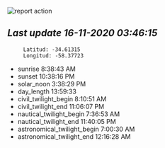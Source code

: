 ![report action](https://github.com/matiasz8/actions-for-reports/workflows/report%20action/badge.svg?branch=develop) 


## *****Last update 16-11-2020 03:46:15*****



		 Latitud: -34.61315
		 Longitud: -58.37723

 - sunrise 	 8:38:43 AM
 - sunset 	 10:38:16 PM
 - solar_noon 	 3:38:29 PM
 - day_length 	 13:59:33
 - civil_twilight_begin 	 8:10:51 AM
 - civil_twilight_end 	 11:06:07 PM
 - nautical_twilight_begin 	 7:36:53 AM
 - nautical_twilight_end 	 11:40:05 PM
 - astronomical_twilight_begin 	 7:00:30 AM
 - astronomical_twilight_end 	 12:16:28 AM

